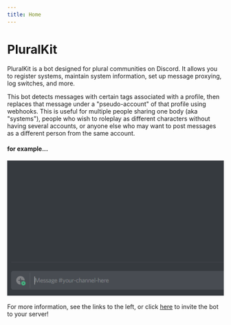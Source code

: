 ```yaml
---
title: Home
---
```


# PluralKit

PluralKit is a bot designed for plural communities on Discord. It allows you to register systems, maintain system information, set up message proxying, log switches, and more.

This bot detects messages with certain tags associated with a profile, then replaces that message under a "pseudo-account" of that profile using webhooks. This is useful for multiple people sharing one body (aka "systems"), people who wish to roleplay as different characters without having several accounts, or anyone else who may want to post messages as a different person from the same account.

#### for example...
![demonstration of PluralKit](./assets/demo.gif)

For more information, see the links to the left, or click [here](https://discord.com/oauth2/authorize?client_id=466378653216014359&scope=bot&permissions=536995904) to invite the bot to your server!